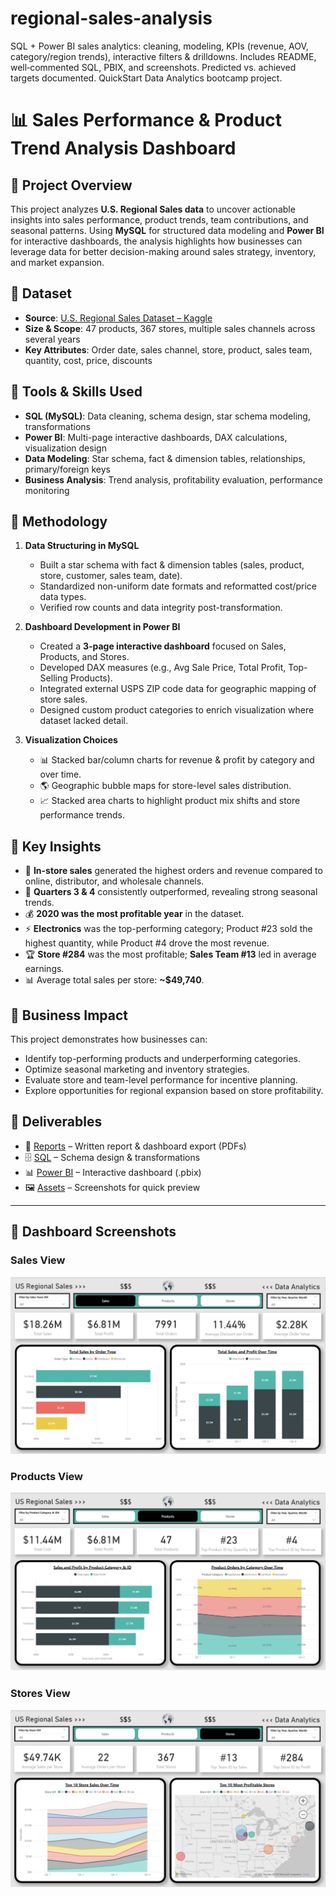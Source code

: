 # regional-sales-analysis
SQL + Power BI sales analytics: cleaning, modeling, KPIs (revenue, AOV, category/region trends), interactive filters &amp; drilldowns. Includes README, well‑commented SQL, PBIX, and screenshots. Predicted vs. achieved targets documented. QuickStart Data Analytics bootcamp project.

# 📊 Sales Performance & Product Trend Analysis Dashboard  

## 🔹 Project Overview  
This project analyzes **U.S. Regional Sales data** to uncover actionable insights into sales performance, product trends, team contributions, and seasonal patterns. Using **MySQL** for structured data modeling and **Power BI** for interactive dashboards, the analysis highlights how businesses can leverage data for better decision-making around sales strategy, inventory, and market expansion.  

## 🔹 Dataset  
- **Source**: [U.S. Regional Sales Dataset – Kaggle](https://www.kaggle.com/datasets/talhabu/us-regional-sales-data/data)  
- **Size & Scope**: 47 products, 367 stores, multiple sales channels across several years  
- **Key Attributes**: Order date, sales channel, store, product, sales team, quantity, cost, price, discounts  

## 🔹 Tools & Skills Used  
- **SQL (MySQL)**: Data cleaning, schema design, star schema modeling, transformations  
- **Power BI**: Multi-page interactive dashboards, DAX calculations, visualization design  
- **Data Modeling**: Star schema, fact & dimension tables, relationships, primary/foreign keys  
- **Business Analysis**: Trend analysis, profitability evaluation, performance monitoring  

## 🔹 Methodology  
1. **Data Structuring in MySQL**  
   - Built a star schema with fact & dimension tables (sales, product, store, customer, sales team, date).  
   - Standardized non-uniform date formats and reformatted cost/price data types.  
   - Verified row counts and data integrity post-transformation.  

2. **Dashboard Development in Power BI**  
   - Created a **3-page interactive dashboard** focused on Sales, Products, and Stores.  
   - Developed DAX measures (e.g., Avg Sale Price, Total Profit, Top-Selling Products).  
   - Integrated external USPS ZIP code data for geographic mapping of store sales.  
   - Designed custom product categories to enrich visualization where dataset lacked detail.  

3. **Visualization Choices**  
   - 📊 Stacked bar/column charts for revenue & profit by category and over time.  
   - 🌎 Geographic bubble maps for store-level sales distribution.  
   - 📈 Stacked area charts to highlight product mix shifts and store performance trends.  

## 🔹 Key Insights  
- 🏬 **In-store sales** generated the highest orders and revenue compared to online, distributor, and wholesale channels.  
- 📆 **Quarters 3 & 4** consistently outperformed, revealing strong seasonal trends.  
- 💰 **2020 was the most profitable year** in the dataset.  
- ⚡ **Electronics** was the top-performing category; Product #23 sold the highest quantity, while Product #4 drove the most revenue.  
- 🏆 **Store #284** was the most profitable; **Sales Team #13** led in average earnings.  
- 📊 Average total sales per store: **~$49,740**.  

## 🔹 Business Impact  
This project demonstrates how businesses can:  
- Identify top-performing products and underperforming categories.  
- Optimize seasonal marketing and inventory strategies.  
- Evaluate store and team-level performance for incentive planning.  
- Explore opportunities for regional expansion based on store profitability.  

## 🔹 Deliverables  
- 📂 [Reports](reports/) – Written report & dashboard export (PDFs)  
- 🗄️ [SQL](sql/) – Schema design & transformations  
- 📊 [Power BI](powerbi/) – Interactive dashboard (.pbix)  
- 🖼️ [Assets](assets/) – Screenshots for quick preview  

---

## 🔹 Dashboard Screenshots  

### Sales View  
![Sales Screenshot](assets/CS2_sales_screenshot.png)  

### Products View  
![Products Screenshot](assets/CS2_products_screenshot.png)  

### Stores View  
![Stores Screenshot](assets/CS2_stores_screenshot.png)  
